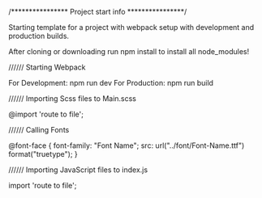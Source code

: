 /**************** Project start info ****************/

Starting template for a project with webpack setup with development and production builds.

After cloning or downloading run npm install to install all node_modules!

////// Starting Webpack

For Development: npm run dev
For Production: npm run build

////// Importing Scss files to Main.scss

@import 'route to file';

////// Calling Fonts

@font-face {
font-family: "Font Name";
src: url("../font/Font-Name.ttf") format("truetype");
}

////// Importing JavaScript files to index.js

import 'route to file';
